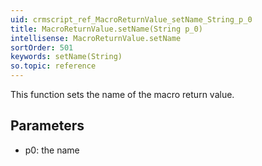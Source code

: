 ```yaml
---
uid: crmscript_ref_MacroReturnValue_setName_String_p_0
title: MacroReturnValue.setName(String p_0)
intellisense: MacroReturnValue.setName
sortOrder: 501
keywords: setName(String)
so.topic: reference
---
```



This function sets the name of the macro return value.




## Parameters


 - p0: the name


